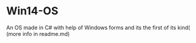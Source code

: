 # Win14-OS
An OS made in C# with help of Windows forms and its the first of its kind( (more info in readme.md)

